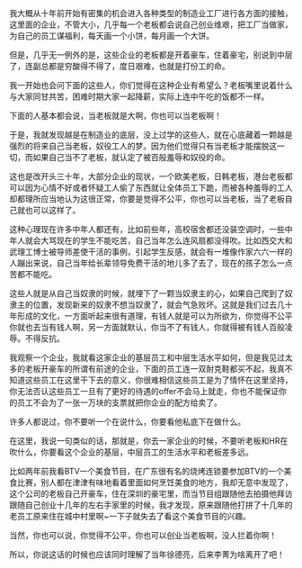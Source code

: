<p>我大概从十年前开始有密集的机会进入各种类型的制造业工厂进行各方面的接触，这里面的企业，不管大小，几乎每一个老板都会说自己创业维艰，把工厂当做家，为自己的员工谋福利，每天画一个小饼，每月画一个大饼。</p><p>但是，几乎无一例外的是，这些企业的老板都是开着豪车，住着豪宅，别说到中层了，连副总都是穷酸得不得了，度日艰难，也就是打份工的命。</p><p>我一开始也会问下面的这些人，你们觉得在这种企业有希望么？老板嘴里说着什么与大家同甘共苦，困难时期大家一起降薪，实际上连中午吃的饭都不一样。</p><p>下面的人基本都会说，当老板就是大啊，你也可以当老板啊！</p><p>于是，我就发现越是在制造业的底层，没上过学的这些人，就在心底藏着一颗越是强烈的将来自己当老板，奴役工人的梦。因为他们觉得只有当老板才能摆脱这一切，而如果自己当不了老板，就认定了被百般羞辱和奴役的命。</p><p>这也是改开头三十年，大部分企业的现状，一个欧美老板，日韩老板，港台老板都可以因为心情不好或者怀疑工人偷了东西就让全体员工下跪，而被各种羞辱的工人却都理所应当地认为这很正常，你要是觉得不公平，你也可以当老板，当了老板自己就也可以这样了。</p><p>这种心理现在许多中年人都还有，比如前些年，高校宿舍都还没装空调时，一些中年人就会大骂现在的学生不能吃苦，自己当年怎么连风扇都没得吹。比如西交大和武理工博士被导师差使干活的事例，引起学生反感，就会有一堆像作家六六一样的人蹦出来说，自己当年给长辈领导免费干活的地儿多了去了，现在的孩子怎么一点苦都不能吃。</p><p>这些人就是从自己当奴隶的时候，就埋下了一颗当奴隶主的心，如果自己爬到了奴隶主的位置，发现新来的奴隶不想当奴隶了，就会气急败坏。这就是我们过去几十年形成的文化，一方面听起来很有道理，有钱人就是可以为所欲为，你觉得不公平你就也去当有钱人啊，另一方面就默认，你当不了有钱人，你就得被有钱人百般凌辱。不得反抗。</p><p>我观察一个企业，我就看这家企业的基层员工和中层生活水平如何，但是我见过太多的老板开豪车的所谓有前途的企业，下面的员工连一双耐克鞋都买不起，我真不知道这些员工在这里干下去的意义，你很难相信这些员工是为了情怀在这里坚持，你无法否认这些员工一旦有了更好的待遇的offer不会马上就走，你也不能保证你的员工不会为了一张一万块的支票就把你企业的配方给卖了。</p><p>许多人都说过，你不要听一个在说什么，你要看他私底下在做什么。</p><p>在这里，我说一句类似的话，那就是，你去一家企业的时候，不要听老板和HR在吹什么，你要看这个企业的基层，中层员工的生活水平和老板差多远。</p><p>比如两年前我看BTV一个美食节目，在广东很有名的烧烤连锁要参加BTV的一个美食比赛，别人都在津津有味地看着里面如何烹饪美食的地方，我却无意中发现了，这个公司的老板自己开豪车，住在深圳的豪宅里，而当节目组跟随他去拍摄他拜访跟随自己创业十几年的左右手家里的时候，我才发现，原来跟随他打拼了十几年的老员工原来住在城中村里啊~一下子就失去了看这个美食节目的兴趣。</p><p>当然，你也可以说，你觉得不公平，你也可以创业当老板啊，没人拦着你啊！</p><p>所以，你说这话的时候也应该同时理解了当年徐德亮，后来李菁为啥离开了吧！</p><p></p>